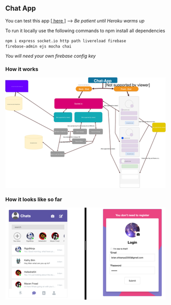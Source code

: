 ## Chat App

You can test this app <a href="https://chatappe.herokuapp.com/">[ here ]</a> --> <i>Be patient until Heroku warms up</i>

To run it locally use the following commands to npm install all dependencies

<code>npm i express socket.io http path livereload firebase firebase-admin ejs mocha chai</code>

<i>You will need your  own firebase config key</i>




### How it works
<img src="img/howItWorks.svg">


### How it looks like so far
<img src="./img/Chat_app.png">
